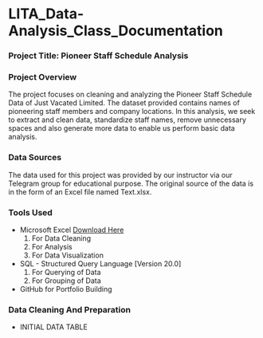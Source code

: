 # LITA_Data-Analysis_Class_Documentation

### Project Title: Pioneer Staff Schedule Analysis

### Project Overview
The project focuses on cleaning and analyzing the Pioneer Staff Schedule Data of Just Vacated Limited. The dataset provided contains names of pioneering staff members and company locations. In this analysis, we seek to extract and clean data, standardize staff names, remove unnecessary spaces and also generate more data to enable us perform basic data analysis.

### Data Sources
The data used for this project was provided by our instructor via our Telegram group for educational purpose. The original source of the data is in the form of an Excel file named Text.xlsx.

### Tools Used
- Microsoft Excel [Download Here](https://www.microsoft.com)
    1. For Data Cleaning
    2. For Analysis
    3. For Data Visualization
- SQL - Structured Query Language [Version 20.0]
    1. For Querying of Data
    2. For Grouping of Data
- GitHub for Portfolio Building

### Data Cleaning And Preparation
- INITIAL DATA TABLE

